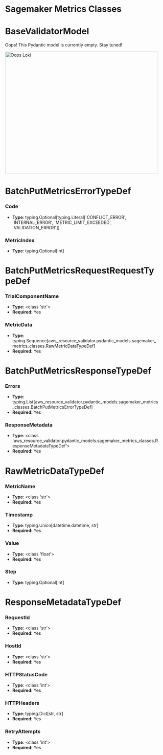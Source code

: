 # Sagemaker Metrics Classes

# BaseValidatorModel

Oops! This Pydantic model is currently empty. Stay tuned!

<img src="/aws_resource_validator/images/oops_loki.png" width="500" height="400" title="Oops Loki">

# BatchPutMetricsErrorTypeDef

### Code
- **Type**: typing.Optional[typing.Literal['CONFLICT_ERROR', 'INTERNAL_ERROR', 'METRIC_LIMIT_EXCEEDED', 'VALIDATION_ERROR']]

### MetricIndex
- **Type**: typing.Optional[int]


# BatchPutMetricsRequestRequestTypeDef

### TrialComponentName
- **Type**: <class 'str'>
- **Required**: Yes

### MetricData
- **Type**: typing.Sequence[aws_resource_validator.pydantic_models.sagemaker_metrics_classes.RawMetricDataTypeDef]
- **Required**: Yes


# BatchPutMetricsResponseTypeDef

### Errors
- **Type**: typing.List[aws_resource_validator.pydantic_models.sagemaker_metrics_classes.BatchPutMetricsErrorTypeDef]
- **Required**: Yes

### ResponseMetadata
- **Type**: <class 'aws_resource_validator.pydantic_models.sagemaker_metrics_classes.ResponseMetadataTypeDef'>
- **Required**: Yes


# RawMetricDataTypeDef

### MetricName
- **Type**: <class 'str'>
- **Required**: Yes

### Timestamp
- **Type**: typing.Union[datetime.datetime, str]
- **Required**: Yes

### Value
- **Type**: <class 'float'>
- **Required**: Yes

### Step
- **Type**: typing.Optional[int]


# ResponseMetadataTypeDef

### RequestId
- **Type**: <class 'str'>
- **Required**: Yes

### HostId
- **Type**: <class 'str'>
- **Required**: Yes

### HTTPStatusCode
- **Type**: <class 'int'>
- **Required**: Yes

### HTTPHeaders
- **Type**: typing.Dict[str, str]
- **Required**: Yes

### RetryAttempts
- **Type**: <class 'int'>
- **Required**: Yes


